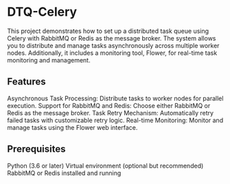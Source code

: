 # DTQ-Celery
This project demonstrates how to set up a distributed task queue using Celery with RabbitMQ or Redis as the message broker. The system allows you to distribute and manage tasks asynchronously across multiple worker nodes. Additionally, it includes a monitoring tool, Flower, for real-time task monitoring and management.
## Features
Asynchronous Task Processing: Distribute tasks to worker nodes for parallel execution.
Support for RabbitMQ and Redis: Choose either RabbitMQ or Redis as the message broker.
Task Retry Mechanism: Automatically retry failed tasks with customizable retry logic.
Real-time Monitoring: Monitor and manage tasks using the Flower web interface.
## Prerequisites
Python (3.6 or later)
Virtual environment (optional but recommended)
RabbitMQ or Redis installed and running